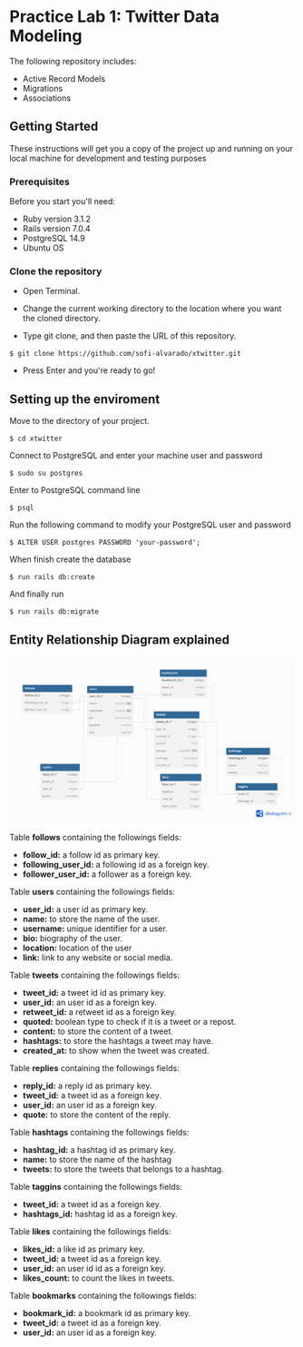 # Practice Lab 1: Twitter Data Modeling

The following repository includes: 
* Active Record Models
* Migrations
* Associations

## Getting Started

These instructions will get you a copy of the project up and running on your local machine for development and testing purposes

### Prerequisites

Before you start you'll need:

* Ruby version 3.1.2
* Rails version 7.0.4
* PostgreSQL 14.9
* Ubuntu OS

### Clone the repository

* Open Terminal.

* Change the current working directory to the location where you want the cloned directory.

* Type git clone, and then paste the URL of this repository.

```
$ git clone https://github.com/sofi-alvarado/xtwitter.git
```
* Press Enter and you're ready to go!

## Setting up the enviroment

Move to the directory of your project.

```
$ cd xtwitter
```
Connect to PostgreSQL and enter your machine user and password

```
$ sudo su postgres
```
Enter to PostgreSQL command line
```
$ psql
```
Run the following command to modify your PostgreSQL user and password
```
$ ALTER USER postgres PASSWORD 'your-password';
```
When finish create the database
```
$ run rails db:create
```
And finally run 
```
$ run rails db:migrate
```

## Entity Relationship Diagram explained

![alt text](./app/assets/images/Untitled.png)

Table **follows** containing the followings fields:
- **follow_id:** a follow id as primary key.
- **following_user_id:** a following id as a foreign key.
- **follower_user_id:** a follower as a foreign key.


Table **users** containing the followings fields:
- **user_id:** a user id as primary key.
- **name:** to store the name of the user.
- **username:** unique identifier for a user.
- **bio:** biography of the user.
- **location:** location of the user
- **link:** link to any website or social media.

Table **tweets** containing the followings fields:
- **tweet_id:** a tweet id id as primary key.
- **user_id:** an user id as a foreign key.
- **retweet_id:** a retweet id as a foreign key.
- **quoted:** boolean type to check if it is a tweet or a repost.
- **content:** to store the content of a tweet.
- **hashtags:** to store the hashtags a tweet may have.
- **created_at:** to show when the tweet was created.

Table **replies** containing the followings fields:
- **reply_id:** a reply id as primary key.
- **tweet_id:** a tweet id as a foreign key.
- **user_id:** an user id as a foreign key.
- **quote:** to store the content of the reply.

Table **hashtags** containing the followings fields:
- **hashtag_id:** a hashtag id as primary key.
- **name:** to store the name of the hashtag
- **tweets:** to store the tweets that belongs to a hashtag.

Table **taggins** containing the followings fields:
- **tweet_id:** a tweet id as a foreign key.
- **hashtags_id:** hashtag id as a foreign key.


Table **likes** containing the followings fields:
- **likes_id:** a like id as primary key.
- **tweet_id:** a tweet id as a foreign key.
- **user_id:** an user id id as a foreign key.
- **likes_count:** to count the likes in tweets.

Table **bookmarks** containing the followings fields:
- **bookmark_id:** a bookmark id as primary key.
- **tweet_id:** a tweet id as a foreign key.
- **user_id:** an user id as a foreign key.
